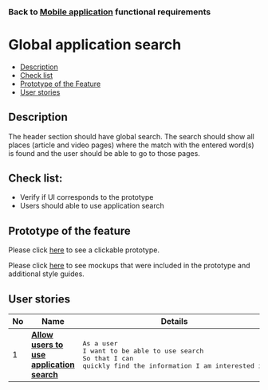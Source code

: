 ### Back to [Mobile application](../../#mobile-application) functional requirements

# Global application search

- [Description](#description)
- [Check list](#check-list)
- [Prototype of the Feature](#prototype-of-the-feature)
- [User stories](#user-stories)

## Description

The header section should have global search. The search should show all places (article and video pages) where the match with the entered word(s) is found and the user should be able to go to those pages.

## Check list:

  - Verify if UI corresponds to the prototype
  - Users should able to use application search

## Prototype of the feature

Please click [here](https://www.figma.com/proto/JVDTph8VY9Ye7kz8BTDxhJ/1-Sports-Hub-General-Prototype?page-id=0%3A5852&node-id=0%3A7481&viewport=-1637%2C-969%2C0.37520089745521545&scaling=scale-down) to see a clickable prototype.

Please click [here](https://www.figma.com/file/egXgh8BYD7Xaa0JeMNhv9R/Manage-advertisements?node-id=0%3A1075) to see mockups that were included in the prototype and additional style guides.

## User stories

No           |      Name     |   Details
------------ | ------------- | -------------
1 |[**Allow users to use application search**](/sports_hub_portal/mobile_application_features/global_application_search/user_stories/application_search)|<pre>As a user</br>I want to be able to use search</br>So that I can quickly find the information I am interested in</pre>
